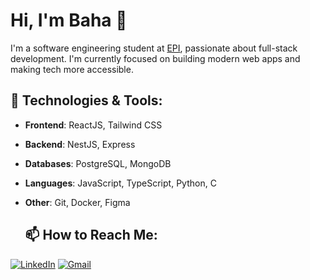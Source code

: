 # Hi, I'm Baha 👋

I'm a software engineering student at [EPI](https://www.epi.com.tn/), passionate about full-stack development. I'm currently focused on building modern web apps and making tech more accessible.

## 🔧 Technologies & Tools:
- **Frontend**: ReactJS, Tailwind CSS
- **Backend**: NestJS, Express
- **Databases**: PostgreSQL, MongoDB
- **Languages**: JavaScript, TypeScript, Python, C
- **Other**: Git, Docker, Figma

  ## 📫 How to Reach Me:
 [![LinkedIn](https://img.icons8.com/color/48/linkedin.png)](https://www.linkedin.com/in/bahaeddinejdidi/)  [![Gmail](https://img.icons8.com/color/48/gmail-new.png)](mailto:bahajedidi2016@gmail.com)
 
